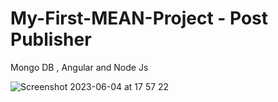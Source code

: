 # My-First-MEAN-Project - Post Publisher 

Mongo DB , Angular and Node Js 

![Screenshot 2023-06-04 at 17 57 22](https://github.com/aserbezo/My-First-MEAN-Project/assets/83031663/0fd09632-9856-4b43-ba0d-13381182b62e)
